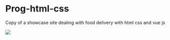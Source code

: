 # Prog-html-css


Copy of a showcase site dealing with food delivery with html css and vue js

![](takeout.gif)

